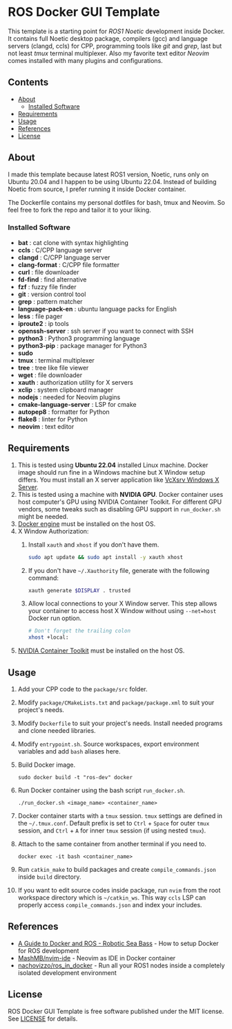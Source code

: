 # ROS Docker GUI Template

This template is a starting point for _ROS1 Noetic_ development inside Docker. It contains full Noetic desktop package,
compilers (gcc) and language servers (clangd, ccls) for CPP, programming tools like _git_ and _grep_, last but not least _tmux_ terminal multiplexer. Also my favorite text editor _Neovim_ comes installed with many plugins and
configurations. 

<!-- START doctoc generated TOC please keep comment here to allow auto update -->
<!-- DON'T EDIT THIS SECTION, INSTEAD RE-RUN doctoc TO UPDATE -->
## Contents

- [About](#about)
  - [Installed Software](#installed-software)
- [Requirements](#requirements)
- [Usage](#usage)
- [References](#references)
- [License](#license)

<!-- END doctoc generated TOC please keep comment here to allow auto update -->

## About

I made this template because latest ROS1 version, Noetic, runs only on Ubuntu 20.04 and I happen to be using Ubuntu
22.04. Instead of building Noetic from source, I prefer running it inside Docker container.

The Dockerfile contains my personal dotfiles for bash, tmux and Neovim. So feel free to fork the repo and tailor it to
your liking.

### Installed Software

- **bat** : cat clone with syntax highlighting
- **ccls** : C/CPP language server
- **clangd** : C/CPP language server
- **clang-format**  : C/CPP file formatter
- **curl** : file downloader
- **fd-find** : find alternative
- **fzf** : fuzzy file finder
- **git** : version control tool
- **grep** : pattern matcher
- **language-pack-en** : ubuntu language packs for English
- **less** : file pager
- **iproute2** : ip tools
- **openssh-server** : ssh server if you want to connect with SSH
- **python3** : Python3 programming language
- **python3-pip** : package manager for Python3 
- **sudo** 
- **tmux** : terminal multiplexer
- **tree** : tree like file viewer
- **wget** : file downloader
- **xauth** : authorization utility for X servers
- **xclip** : system clipboard manager
- **nodejs** : needed for Neovim plugins
- **cmake-language-server** : LSP for cmake
- **autopep8** : formatter for Python
- **flake8** : linter for Python
- **neovim** : text editor

## Requirements

1. This is tested using **Ubuntu 22.04** installed Linux machine. Docker image should run fine in a Windows machine but X
   Window setup differs. You must install an X server application like [VcXsrv Windows X Server](https://sourceforge.net/projects/vcxsrv).
1. This is tested using a machine with **NVIDIA GPU**. Docker container uses host computer's GPU using NVIDIA Container
   Toolkit. For different GPU vendors, some tweaks such as disabling GPU support in `run_docker.sh` might be needed.
1. [Docker engine](https://docs.docker.com/engine/install/) must be installed on the host OS.
1. X Window Authorization:
    1. Install `xauth` and `xhost` if you don't have them.

        ```sh
        sudo apt update && sudo apt install -y xauth xhost
        ```
    1. If you don't have `~/.Xauthority` file, generate with the following command:

        ```sh
        xauth generate $DISPLAY . trusted
        ```

    1. Allow local connections to your X Window server. This step allows your container to access host X Window without
       using `--net=host` Docker run option.

        ```sh
        # Don't forget the trailing colon
        xhost +local:
        ```
1. [NVIDIA Container Toolkit](https://docs.nvidia.com/datacenter/cloud-native/container-toolkit/install-guide.html#docker) 
    must be installed on the host OS.
## Usage
1. Add your CPP code to the `package/src` folder.
1. Modify `package/CMakeLists.txt` and `package/package.xml` to suit your project's needs.
1. Modify `Dockerfile` to suit your project's needs. Install needed programs and clone needed libraries.
1. Modify `entrypoint.sh`. Source workspaces, export environment variables and add `bash` aliases here. 
1. Build Docker image.

    `sudo docker build -t "ros-dev" docker`
1. Run Docker container using the bash script `run_docker.sh`.

    `./run_docker.sh <image_name> <container_name>`
1. Docker container starts with a `tmux` session. `tmux` settings are defined in the `~/.tmux.conf`. Default prefix is
    set to `Ctrl` + `Space` for outer `tmux` session, and `Ctrl` + `A` for inner `tmux` session (if using nested
    `tmux`).
1. Attach to the same container from another terminal if you need to.

    `docker exec -it bash <container_name>`
1. Run `catkin_make` to build packages and create `compile_commands.json` inside `build` directory.
1. If you want to edit source codes inside package, run `nvim` from the root workspace directory which is `~/catkin_ws`.
    This way `ccls` LSP can properly access `compile_commands.json` and index your includes.

## References

- [A Guide to Docker and ROS - Robotic Sea Bass](https://roboticseabass.com/2021/04/21/docker-and-ros/) - How to setup
    Docker for ROS development
- [MashMB/nvim-ide](https://github.com/MashMB/nvim-ide) - Neovim as IDE in Docker container
- [nachovizzo/ros_in_docker](https://github.com/nachovizzo/ros_in_docker) - Run all your ROS1 nodes inside a completely
    isolated development environment

## License

ROS Docker GUI Template is free software published under the MIT license. See [LICENSE](LICENSE) for details.
